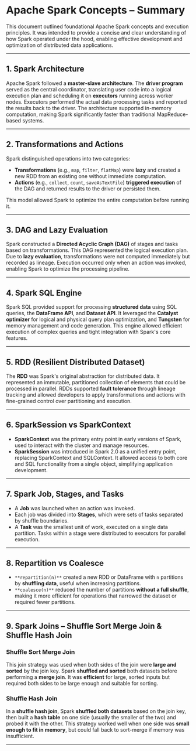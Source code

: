 # Apache Spark Concepts – Summary

This document outlined foundational Apache Spark concepts and execution principles. It was intended to provide a concise and clear understanding of how Spark operated under the hood, enabling effective development and optimization of distributed data applications.

---

## 1. Spark Architecture

Apache Spark followed a **master-slave architecture**. The **driver program** served as the central coordinator, translating user code into a logical execution plan and scheduling it on **executors** running across worker nodes. Executors performed the actual data processing tasks and reported the results back to the driver. The architecture supported in-memory computation, making Spark significantly faster than traditional MapReduce-based systems.

---

## 2. Transformations and Actions

Spark distinguished operations into two categories:

- **Transformations** (e.g., `map`, `filter`, `flatMap`) were **lazy** and created a new RDD from an existing one without immediate computation.
- **Actions** (e.g., `collect`, `count`, `saveAsTextFile`) **triggered execution** of the DAG and returned results to the driver or persisted them.

This model allowed Spark to optimize the entire computation before running it.

---

## 3. DAG and Lazy Evaluation

Spark constructed a **Directed Acyclic Graph (DAG)** of stages and tasks based on transformations. This DAG represented the logical execution plan. Due to **lazy evaluation**, transformations were not computed immediately but recorded as lineage. Execution occurred only when an action was invoked, enabling Spark to optimize the processing pipeline.

---

## 4. Spark SQL Engine

Spark SQL provided support for processing **structured data** using SQL queries, the **DataFrame API**, and **Dataset API**. It leveraged the **Catalyst optimizer** for logical and physical query plan optimization, and **Tungsten** for memory management and code generation. This engine allowed efficient execution of complex queries and tight integration with Spark's core features.

---

## 5. RDD (Resilient Distributed Dataset)

The **RDD** was Spark's original abstraction for distributed data. It represented an immutable, partitioned collection of elements that could be processed in parallel. RDDs supported **fault tolerance** through lineage tracking and allowed developers to apply transformations and actions with fine-grained control over partitioning and execution.

---

## 6. SparkSession vs SparkContext

- **SparkContext** was the primary entry point in early versions of Spark, used to interact with the cluster and manage resources.
- **SparkSession** was introduced in Spark 2.0 as a unified entry point, replacing SparkContext and SQLContext. It allowed access to both core and SQL functionality from a single object, simplifying application development.

---

## 7. Spark Job, Stages, and Tasks

- A **Job** was launched when an action was invoked.
- Each job was divided into **Stages**, which were sets of tasks separated by shuffle boundaries.
- A **Task** was the smallest unit of work, executed on a single data partition. Tasks within a stage were distributed to executors for parallel execution.

---

## 8. Repartition vs Coalesce

- `**repartition(n)**` created a new RDD or DataFrame with `n` partitions by **shuffling data**, useful when increasing partitions.
- `**coalesce(n)**` reduced the number of partitions **without a full shuffle**, making it more efficient for operations that narrowed the dataset or required fewer partitions.

---

## 9. Spark Joins – Shuffle Sort Merge Join & Shuffle Hash Join

### Shuffle Sort Merge Join
This join strategy was used when both sides of the join were **large and sorted** by the join key. Spark **shuffled and sorted** both datasets before performing a **merge join**. It was **efficient** for large, sorted inputs but required both sides to be large enough and suitable for sorting.

### Shuffle Hash Join
In a **shuffle hash join**, Spark **shuffled both datasets** based on the join key, then built a **hash table** on one side (usually the smaller of the two) and probed it with the other. This strategy worked well when one side was **small enough to fit in memory**, but could fall back to sort-merge if memory was insufficient.

---
